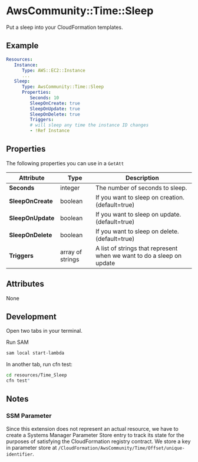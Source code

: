 # AwsCommunity::Time::Sleep

Put a sleep into your CloudFormation templates.

## Example

```yaml
Resources:
   Instance:
      Type: AWS::EC2::Instance
      ...
   Sleep:
      Type: AwsCommunity::Time::Sleep
      Properties:
         Seconds: 10
         SleepOnCreate: true
         SleepOnUpdate: true
         SleepOnDelete: true
         Triggers:
         # will sleep any time the instance ID changes
         - !Ref Instance
```

## Properties
The following properties you can use in a `GetAtt`

| Attribute  | Type | Description |
| ------------- | ------------- | ------------- |
| **Seconds**  | integer  | The number of seconds to sleep.
| **SleepOnCreate**  | boolean  | If you want to sleep on creation. (default=true)
| **SleepOnUpdate** | boolean  | If you want to sleep on update. (default=true)
| **SleepOnDelete** | boolean  | If you want to sleep on delete. (default=true)
| **Triggers** | array of strings  | A list of strings that represent when we want to do a sleep on update

## Attributes
None

## Development

Open two tabs in your terminal.

Run SAM 
```sh
sam local start-lambda
```

In another tab, run cfn test:

```sh
cd resources/Time_Sleep
cfn test"
```

## Notes

### SSM Parameter
Since this extension does not represent an actual resource, we have to create a Systems Manager Parameter Store entry to track its state for the purposes of satisfying the CloudFormation registry contract. We store a key in parameter store at `/CloudFormation/AwsCommunity/Time/Offset/unique-identifier`.
